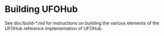 Building UFOHub
================

See doc/build-*.md for instructions on building the various
elements of the UFOHub reference implementation of UFOHub.
